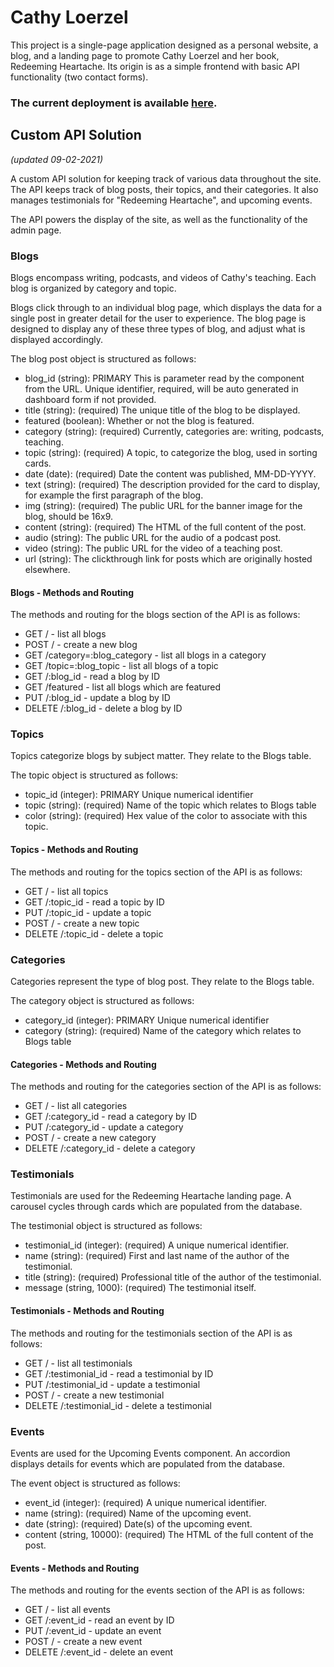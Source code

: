 # Cathy Loerzel

This project is a single-page application designed as a personal website, a blog, and a landing page to promote Cathy Loerzel and her book, Redeeming Heartache. Its origin is as a simple frontend with basic API functionality (two contact forms).

### The current deployment is available [here](https://cathy-loerzel-client.herokuapp.com/).

## Custom API Solution

*(updated 09-02-2021)*

A custom API solution for keeping track of various data throughout the site. The API keeps track of blog posts, their topics, and their categories. It also manages testimonials for "Redeeming Heartache", and upcoming events.

The API powers the display of the site, as well as the functionality of the admin page.

### Blogs

Blogs encompass writing, podcasts, and videos of Cathy's teaching. Each blog is organized by category and topic.

Blogs click through to an individual blog page, which displays the data for a single post in greater detail for the user to experience. The blog page is designed to display any of these three types of blog, and adjust what is displayed accordingly.

The blog post object is structured as follows:

- blog_id (string): PRIMARY This is parameter read by the component from the URL. Unique identifier, required, will be auto generated in dashboard form if not provided.
- title (string): (required) The unique title of the blog to be displayed.
- featured (boolean): Whether or not the blog is featured.
- category (string): (required) Currently, categories are: writing, podcasts, teaching.
- topic (string): (required) A topic, to categorize the blog, used in sorting cards.
- date (date): (required) Date the content was published, MM-DD-YYYY.
- text (string): (required) The description provided for the card to display, for example the first paragraph of the blog.
- img (string): (required) The public URL for the banner image for the blog, should be 16x9.
- content (string): (required) The HTML of the full content of the post.
- audio (string): The public URL for the audio of a podcast post.
- video (string): The public URL for the video of a teaching post.
- url (string): The clickthrough link for posts which are originally hosted elsewhere.

#### Blogs - Methods and Routing

The methods and routing for the blogs section of the API is as follows:

- GET / - list all blogs
- POST / - create a new blog
- GET /category=:blog_category - list all blogs in a category
- GET /topic=:blog_topic - list all blogs of a topic
- GET /:blog_id - read a blog by ID
- GET /featured - list all blogs which are featured
- PUT /:blog_id - update a blog by ID
- DELETE /:blog_id - delete a blog by ID

### Topics

Topics categorize blogs by subject matter. They relate to the Blogs table.

The topic object is structured as follows:

- topic_id (integer): PRIMARY Unique numerical identifier
- topic (string): (required) Name of the topic which relates to Blogs table
- color (string): (required) Hex value of the color to associate with this topic.

#### Topics - Methods and Routing

The methods and routing for the topics section of the API is as follows:

- GET / - list all topics
- GET /:topic_id - read a topic by ID
- PUT /:topic_id - update a topic
- POST / - create a new topic
- DELETE /:topic_id - delete a topic

### Categories

Categories represent the type of blog post. They relate to the Blogs table.

The category object is structured as follows:

- category_id (integer): PRIMARY Unique numerical identifier
- category (string): (required) Name of the category which relates to Blogs table

#### Categories - Methods and Routing

The methods and routing for the categories section of the API is as follows:

- GET / - list all categories
- GET /:category_id - read a category by ID
- PUT /:category_id - update a category
- POST / - create a new category
- DELETE /:category_id - delete a category

### Testimonials

Testimonials are used for the Redeeming Heartache landing page. A carousel cycles through cards which are populated from the database.

The testimonial object is structured as follows:

- testimonial_id (integer): (required) A unique numerical identifier.
- name (string): (required) First and last name of the author of the testimonial.
- title (string): (required) Professional title of the author of the testimonial.
- message (string, 1000): (required) The testimonial itself.

#### Testimonials - Methods and Routing

The methods and routing for the testimonials section of the API is as follows:

- GET / - list all testimonials
- GET /:testimonial_id - read a testimonial by ID
- PUT /:testimonial_id - update a testimonial
- POST / - create a new testimonial
- DELETE /:testimonial_id - delete a testimonial

### Events

Events are used for the Upcoming Events component. An accordion displays details for events which are populated from the database.

The event object is structured as follows:

- event_id (integer): (required) A unique numerical identifier.
- name (string): (required) Name of the upcoming event.
- date (string): (required) Date(s) of the upcoming event.
- content (string, 10000): (required) The HTML of the full content of the post.

#### Events - Methods and Routing

The methods and routing for the events section of the API is as follows:

- GET / - list all events
- GET /:event_id - read an event by ID
- PUT /:event_id - update an event
- POST / - create a new event
- DELETE /:event_id - delete an event
